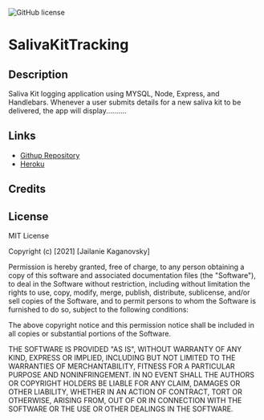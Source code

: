 ![GitHub license](https://img.shields.io/badge/license-MIT-blue.svg)

# SalivaKitTracking

## Description
Saliva Kit logging application using MYSQL, Node, Express, and Handlebars. Whenever a user submits details for a new saliva kit to be delivered, the app will display..........

## Links
* [Githup Repository](https://github.com/jkaganovsky/SalivaKitTracking)
* [Heroku]()

## Credits

## License
MIT License

Copyright (c) [2021] [Jailanie Kaganovsky]

Permission is hereby granted, free of charge, to any person obtaining a copy
of this software and associated documentation files (the "Software"), to deal
in the Software without restriction, including without limitation the rights
to use, copy, modify, merge, publish, distribute, sublicense, and/or sell
copies of the Software, and to permit persons to whom the Software is
furnished to do so, subject to the following conditions:

The above copyright notice and this permission notice shall be included in all
copies or substantial portions of the Software.

THE SOFTWARE IS PROVIDED "AS IS", WITHOUT WARRANTY OF ANY KIND, EXPRESS OR
IMPLIED, INCLUDING BUT NOT LIMITED TO THE WARRANTIES OF MERCHANTABILITY,
FITNESS FOR A PARTICULAR PURPOSE AND NONINFRINGEMENT. IN NO EVENT SHALL THE
AUTHORS OR COPYRIGHT HOLDERS BE LIABLE FOR ANY CLAIM, DAMAGES OR OTHER
LIABILITY, WHETHER IN AN ACTION OF CONTRACT, TORT OR OTHERWISE, ARISING FROM,
OUT OF OR IN CONNECTION WITH THE SOFTWARE OR THE USE OR OTHER DEALINGS IN THE
SOFTWARE.